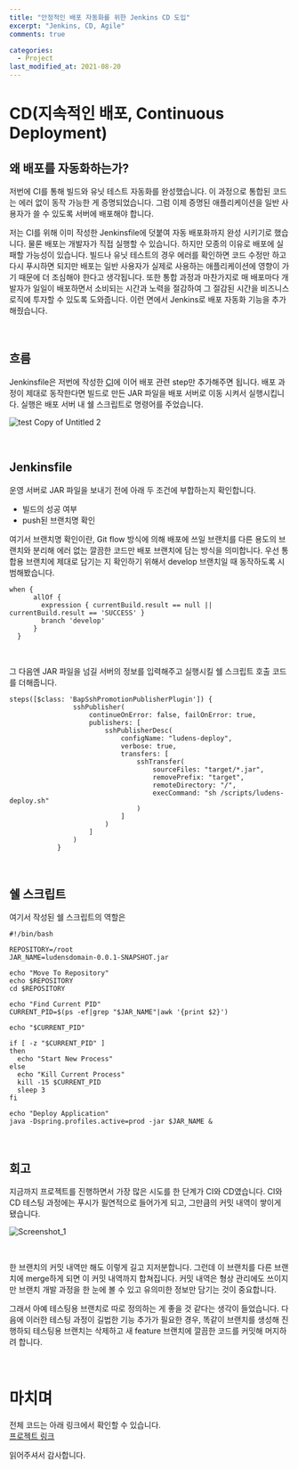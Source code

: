 ```yaml
---
title: "안정적인 배포 자동화를 위한 Jenkins CD 도입"
excerpt: "Jenkins, CD, Agile"
comments: true

categories:
  - Project
last_modified_at: 2021-08-20
---
```

# CD(지속적인 배포, Continuous Deployment)
## 왜 배포를 자동화하는가?
저번에 CI를 통해 빌드와 유닛 테스트 자동화를 완성했습니다. 이 과정으로 통합된 코드는 에러 없이 동작 가능한 게 증명되었습니다. 
그럼 이제 증명된 애플리케이션을 일반 사용자가 쓸 수 있도록 서버에 배포해야 합니다.

저는 CI를 위해 이미 작성한 Jenkinsfile에 덧붙여 자동 배포화까지 완성 시키기로 했습니다. 
물론 배포는 개발자가 직접 실행할 수 있습니다. 하지만 모종의 이유로 배포에 실패할 가능성이 있습니다. 
빌드나 유닛 테스트의 경우 에러를 확인하면 코드 수정만 하고 다시 푸시하면 되지만 배포는 일반 사용자가 실제로 사용하는 애플리케이션에 영향이 가기 때문에 더 조심해야 한다고 생각됩니다. 
또한 통합 과정과 마찬가지로 매 배포마다 개발자가 일일이 배포하면서 소비되는 시간과 노력을 절감하여 그 절감된 시간을 비즈니스 로직에 투자할 수 있도록 도와줍니다.
이런 면에서 Jenkins로 배포 자동화 기능을 추가해줬습니다.

<br>

## 흐름
Jenkinsfile은 저번에 작성한 [CI](https://daakludens.github.io/project/jenkins-ci/)에 이어 배포 관련 step만 추가해주면 됩니다. 
배포 과정이 제대로 동작한다면 빌드로 만든 JAR 파일을 배포 서버로 이동 시켜서 실행시킵니다. 
실행은 배포 서버 내 쉘 스크립트로 명령어를 주었습니다.

![test  Copy of Untitled 2](https://user-images.githubusercontent.com/71559880/130258871-01135997-ce32-419a-abc7-00c4aed8aec2.jpg)

<br>

## Jenkinsfile
운영 서버로 JAR 파일을 보내기 전에 아래 두 조건에 부합하는지 확인합니다.
- 빌드의 성공 여부
- push된 브랜치명 확인

여기서 브랜치명 확인이란, Git flow 방식에 의해 배포에 쓰일 브랜치를 다른 용도의 브랜치와 분리해 에러 없는 깔끔한 코드만 배포 브랜치에 담는 방식을 의미합니다.
우선 통합용 브랜치에 제대로 담기는 지 확인하기 위해서 develop 브랜치일 때 동작하도록 시범해봤습니다.

```
when {
      allOf {
        expression { currentBuild.result == null || currentBuild.result == 'SUCCESS' }
        branch 'develop'
      }
  }
```

<br>

그 다음엔 JAR 파일을 넘길 서버의 정보를 입력해주고 실행시킬 쉘 스크립트 호출 코드를 더해줍니다.

```
steps([$class: 'BapSshPromotionPublisherPlugin']) {
                sshPublisher(
                    continueOnError: false, failOnError: true,
                    publishers: [
                        sshPublisherDesc(
                            configName: "ludens-deploy",
                            verbose: true,
                            transfers: [
                                sshTransfer(
                                    sourceFiles: "target/*.jar",
                                    removePrefix: "target",
                                    remoteDirectory: "/",
                                    execCommand: "sh /scripts/ludens-deploy.sh"
                                )
                            ]
                        )
                    ]
                )
            }
```

<br>

## 쉘 스크립트
여기서 작성된 쉘 스크립트의 역할은 

```
#!/bin/bash

REPOSITORY=/root
JAR_NAME=ludensdomain-0.0.1-SNAPSHOT.jar

echo "Move To Repository"
echo $REPOSITORY
cd $REPOSITORY

echo "Find Current PID"
CURRENT_PID=$(ps -ef|grep "$JAR_NAME"|awk '{print $2}')

echo "$CURRENT_PID"

if [ -z "$CURRENT_PID" ]
then
  echo "Start New Process"
else
  echo "Kill Current Process"
  kill -15 $CURRENT_PID
  sleep 3
fi

echo "Deploy Application"
java -Dspring.profiles.active=prod -jar $JAR_NAME &
```

<br>

## 회고
지금까지 프로젝트를 진행하면서 가장 많은 시도를 한 단계가 CI와 CD였습니다.
CI와 CD 테스팅 과정에는 푸시가 필연적으로 들어가게 되고, 그만큼의 커밋 내역이 쌓이게 됐습니다.

![Screenshot_1](https://user-images.githubusercontent.com/71559880/130262192-4fe3ed72-55c5-42aa-a911-91cc823af31c.png)

<br>

한 브랜치의 커밋 내역만 해도 이렇게 길고 지저분합니다. 그런데 이 브랜치를 다른 브랜치에 merge하게 되면 이 커밋 내역까지 합쳐집니다.
커밋 내역은 형상 관리에도 쓰이지만 브랜치 개발 과정을 한 눈에 볼 수 있고 유의미한 정보만 담기는 것이 중요합니다.

그래서 아예 테스팅용 브랜치로 따로 정의하는 게 좋을 것 같다는 생각이 들었습니다.
다음에 이러한 테스팅 과정이 길법한 기능 추가가 필요한 경우, 똑같이 브랜치를 생성해 진행하되 테스팅용 브랜치는 삭제하고 새 feature 브랜치에 깔끔한 코드를 커밋해 머지하려 합니다.

<br>

# 마치며
전체 코드는 아래 링크에서 확인할 수 있습니다.           
[프로젝트 링크](https://github.com/f-lab-edu/ludensdomain)

읽어주셔서 감사합니다.
